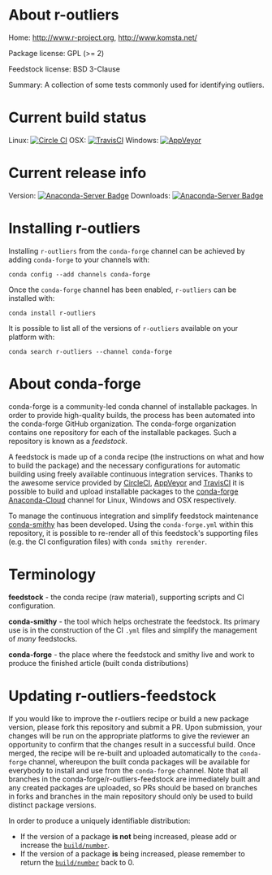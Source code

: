 About r-outliers
================

Home: http://www.r-project.org, http://www.komsta.net/

Package license: GPL (>= 2)

Feedstock license: BSD 3-Clause

Summary: A collection of some tests commonly used for identifying outliers.



Current build status
====================

Linux: [![Circle CI](https://circleci.com/gh/conda-forge/r-outliers-feedstock.svg?style=shield)](https://circleci.com/gh/conda-forge/r-outliers-feedstock)
OSX: [![TravisCI](https://travis-ci.org/conda-forge/r-outliers-feedstock.svg?branch=master)](https://travis-ci.org/conda-forge/r-outliers-feedstock)
Windows: [![AppVeyor](https://ci.appveyor.com/api/projects/status/github/conda-forge/r-outliers-feedstock?svg=True)](https://ci.appveyor.com/project/conda-forge/r-outliers-feedstock/branch/master)

Current release info
====================
Version: [![Anaconda-Server Badge](https://anaconda.org/conda-forge/r-outliers/badges/version.svg)](https://anaconda.org/conda-forge/r-outliers)
Downloads: [![Anaconda-Server Badge](https://anaconda.org/conda-forge/r-outliers/badges/downloads.svg)](https://anaconda.org/conda-forge/r-outliers)

Installing r-outliers
=====================

Installing `r-outliers` from the `conda-forge` channel can be achieved by adding `conda-forge` to your channels with:

```
conda config --add channels conda-forge
```

Once the `conda-forge` channel has been enabled, `r-outliers` can be installed with:

```
conda install r-outliers
```

It is possible to list all of the versions of `r-outliers` available on your platform with:

```
conda search r-outliers --channel conda-forge
```


About conda-forge
=================

conda-forge is a community-led conda channel of installable packages.
In order to provide high-quality builds, the process has been automated into the
conda-forge GitHub organization. The conda-forge organization contains one repository
for each of the installable packages. Such a repository is known as a *feedstock*.

A feedstock is made up of a conda recipe (the instructions on what and how to build
the package) and the necessary configurations for automatic building using freely
available continuous integration services. Thanks to the awesome service provided by
[CircleCI](https://circleci.com/), [AppVeyor](http://www.appveyor.com/)
and [TravisCI](https://travis-ci.org/) it is possible to build and upload installable
packages to the [conda-forge](https://anaconda.org/conda-forge)
[Anaconda-Cloud](http://docs.anaconda.org/) channel for Linux, Windows and OSX respectively.

To manage the continuous integration and simplify feedstock maintenance
[conda-smithy](http://github.com/conda-forge/conda-smithy) has been developed.
Using the ``conda-forge.yml`` within this repository, it is possible to re-render all of
this feedstock's supporting files (e.g. the CI configuration files) with ``conda smithy rerender``.


Terminology
===========

**feedstock** - the conda recipe (raw material), supporting scripts and CI configuration.

**conda-smithy** - the tool which helps orchestrate the feedstock.
                   Its primary use is in the construction of the CI ``.yml`` files
                   and simplify the management of *many* feedstocks.

**conda-forge** - the place where the feedstock and smithy live and work to
                  produce the finished article (built conda distributions)


Updating r-outliers-feedstock
=============================

If you would like to improve the r-outliers recipe or build a new
package version, please fork this repository and submit a PR. Upon submission,
your changes will be run on the appropriate platforms to give the reviewer an
opportunity to confirm that the changes result in a successful build. Once
merged, the recipe will be re-built and uploaded automatically to the
`conda-forge` channel, whereupon the built conda packages will be available for
everybody to install and use from the `conda-forge` channel.
Note that all branches in the conda-forge/r-outliers-feedstock are
immediately built and any created packages are uploaded, so PRs should be based
on branches in forks and branches in the main repository should only be used to
build distinct package versions.

In order to produce a uniquely identifiable distribution:
 * If the version of a package **is not** being increased, please add or increase
   the [``build/number``](http://conda.pydata.org/docs/building/meta-yaml.html#build-number-and-string).
 * If the version of a package **is** being increased, please remember to return
   the [``build/number``](http://conda.pydata.org/docs/building/meta-yaml.html#build-number-and-string)
   back to 0.
